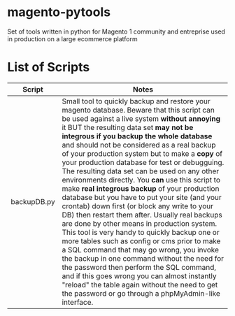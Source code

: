 # magento-pytools
Set of tools written in python for Magento 1 community and entreprise used in production on a large ecommerce platform

# List of Scripts

Script | Notes
-------|--------
backupDB.py | Small tool to quickly backup and restore your magento database. Beware that this script can be used against a live system **without annoying** it BUT the resulting data set **may not be integrous if you backup the whole database** and should not be considered as a real backup of your production system but to make a **copy** of your production database for test or debugguing. The resulting data set can be used on any other environments directly. You **can** use this script to make **real integrous backup** of your production database but you have to put your site (and your crontab) down first (or block any write to your DB) then restart them after. Usually real backups are done by other means in production system. This tool is very handy to quickly backup one or more tables such as config or cms prior to make a SQL command that may go wrong, you invoke the backup in one command without the need for the password then perform the SQL command, and if this goes wrong you can almost instantly "reload" the table again without the need to get the password or go through a phpMyAdmin-like interface.


